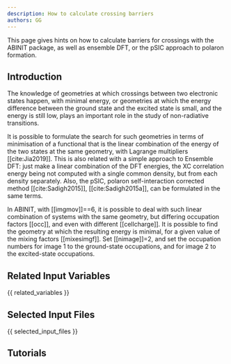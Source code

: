 ```yaml
---
description: How to calculate crossing barriers
authors: GG
---
```

<!--- This is the source file for this topics. Can be edited. -->

This page gives hints on how to calculate barriers for crossings with the ABINIT package,
as well as ensemble DFT, or the pSIC approach to polaron formation.

## Introduction

The knowledge of geometries at which crossings between two electronic states happen,
with minimal energy, or geometries at which the energy difference between the ground state and the excited
state is small, and the energy is still low, plays an important role
in the study of non-radiative transitions.

It is possible to formulate the search for such geometries in terms of minimisation
of a functional that is the linear combination of the energy of the two states at the same geometry,
with Lagrange multipliers [[cite:Jia2019]].
This is also related with a simple approach to Ensemble DFT: just make a linear combination of the DFT energies, the XC correlation
energy being not computed with a single common density, but from each density separately.
Also, the pSIC, polaron self-interaction corrected method [[cite:Sadigh2015]], [[cite:Sadigh2015a]], can be formulated in the same terms.

In ABINIT, with [[imgmov]]==6, it is possible to deal with such
linear combination of systems with the same geometry, but differing occupation factors [[occ]], and even
with different [[cellcharge]].
It is possible to find the geometry at which the resulting energy is minimal, for a given value of the mixing factors [[mixesimgf]].
Set [[nimage]]=2, and set the occupation numbers for image 1 to the ground-state occupations, and for image 2 to the excited-state occupations.

## Related Input Variables

{{ related_variables }}

## Selected Input Files

{{ selected_input_files }}

## Tutorials

